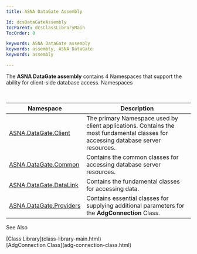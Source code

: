 ```yaml
---
title: ASNA DataGate Assembly

Id: dcsDataGateAssembly
TocParent: dcsClassLibraryMain
TocOrder: 0

keywords: ASNA DataGate assembly
keywords: assembly, ASNA DataGate
keywords: assembly

---
```


The **ASNA DataGate <span>assembly</span>** contains 4 Namespaces that support the ability for client-side database access. 
Namespaces

<br />



| Namespace | Description |
| ---- | ---- |
| [ASNA.DataGate.Client](datagate-client-namespace.html) | The primary Namespace used by client applications. Contains the most fundamental classes for accessing database server resources. |
| [ASNA.DataGate.Common](datagate-common-namespace.html) | Contains the common classes for accessing database server resources. |
| [ASNA.DataGate.DataLink](datagate-data-link-namespace.html) | Contains the fundamental classes for accessing data. |
| [ASNA.DataGate.Providers](datagate-providers-namespace.html) | Contains essential classes for supplying additional parameters for the **AdgConnection** Class. |



See Also

<dl />
      [Class Library](class-library-main.html)
      <br />
      [AdgConnection Class](adg-connection-class.html)


